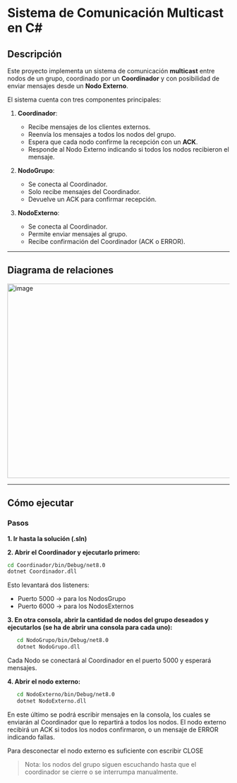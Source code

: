 # Sistema de Comunicación Multicast en C#

## Descripción

Este proyecto implementa un sistema de comunicación **multicast** entre nodos de un grupo, coordinado por un **Coordinador** y con posibilidad de enviar mensajes desde un **Nodo Externo**.  

El sistema cuenta con tres componentes principales:

1. **Coordinador**:  
   - Recibe mensajes de los clientes externos.  
   - Reenvía los mensajes a todos los nodos del grupo.  
   - Espera que cada nodo confirme la recepción con un **ACK**.  
   - Responde al Nodo Externo indicando si todos los nodos recibieron el mensaje.

2. **NodoGrupo**:  
   - Se conecta al Coordinador.  
   - Solo recibe mensajes del Coordinador.  
   - Devuelve un ACK para confirmar recepción.

3. **NodoExterno**:  
   - Se conecta al Coordinador.  
   - Permite enviar mensajes al grupo.  
   - Recibe confirmación del Coordinador (ACK o ERROR).

---

## Diagrama de relaciones

<img width="693" height="441" alt="image" src="https://github.com/user-attachments/assets/b6dcc9bb-49c2-4dec-b4f0-12df7a6192c9" />

---

## Cómo ejecutar

### Pasos

**1. Ir hasta la solución (.sln)**

**2. Abrir el **Coordinador** y ejecutarlo primero:**
   ```bash
   cd Coordinador/bin/Debug/net8.0
   dotnet Coordinador.dll
   ```
  Esto levantará dos listeners:
  * Puerto 5000 → para los NodosGrupo
  * Puerto 6000 → para los NodosExternos

**3. En otra consola, abrir la cantidad de nodos del grupo deseados y ejecutarlos (se ha de abrir una consola para cada uno):**
```bash
   cd NodoGrupo/bin/Debug/net8.0
   dotnet NodoGrupo.dll
   ```
  Cada Nodo se conectará al Coordinador en el puerto 5000 y esperará mensajes.

**4. Abrir el nodo externo:**
```bash
   cd NodoExterno/bin/Debug/net8.0
   dotnet NodoExterno.dll
   ```
  En este último se podrá escribir mensajes en la consola, los cuales se enviarán al Coordinador que lo repartirá a todos los nodos.
  El nodo externo recibirá un ACK si todos los nodos confirmaron, o un mensaje de ERROR indicando fallas.
  
  Para desconectar el nodo externo es suficiente con escribir CLOSE

> Nota: los nodos del grupo siguen escuchando hasta que el coordinador se cierre o se interrumpa manualmente.
